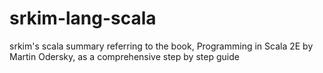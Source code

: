 # srkim-lang-scala
srkim's scala summary referring to the book, Programming in Scala 2E by Martin Odersky, as a comprehensive step by step guide
